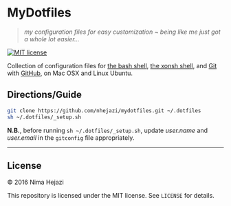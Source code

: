 # MyDotfiles

> _my configuration files for easy customization ~ being like me just got a whole lot easier..._

[![MIT license](http://img.shields.io/badge/license-MIT-brightgreen.svg)](http://opensource.org/licenses/MIT)

Collection of configuration files for [the bash shell](https://www.gnu.org/software/bash/), [the xonsh shell](http://xon.sh/), and [Git](https://git-scm.com/) with [GitHub](https://github.com/), on Mac OSX and Linux Ubuntu.

## Directions/Guide
```bash
git clone https://github.com/nhejazi/mydotfiles.git ~/.dotfiles
sh ~/.dotfiles/_setup.sh
```
__N.B.__, before running `sh ~/.dotfiles/_setup.sh`, update _user.name_ and _user.email_ in the `gitconfig`
file appropriately.

---

## License

&copy; 2016 Nima Hejazi

This repository is licensed under the MIT license. See `LICENSE` for details.
